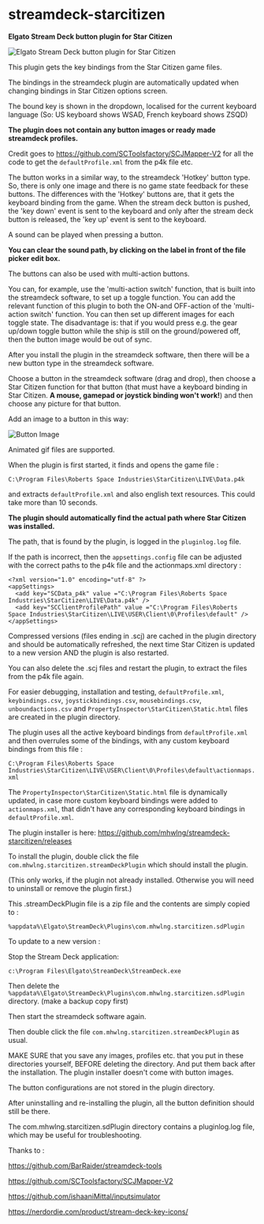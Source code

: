 # streamdeck-starcitizen

**Elgato Stream Deck button plugin for Star Citizen**

![Elgato Stream Deck button plugin for Star Citizen](https://i.imgur.com/FSHsXRG.png)

This plugin gets the key bindings from the Star Citizen game files.

The bindings in the streamdeck plugin are automatically updated when changing bindings in Star Citizen options screen.

The bound key is shown in the dropdown, localised for the current keyboard language (So: US keyboard shows WSAD, French keyboard shows ZSQD)

**The plugin does not contain any button images or ready made streamdeck profiles.**

Credit goes to https://github.com/SCToolsfactory/SCJMapper-V2 for all the code to get the `defaultProfile.xml` from the p4k file etc.

The button works in a similar way, to the streamdeck 'Hotkey' button type.
So, there is only one image and there is no game state feedback for these buttons.
The differences with the 'Hotkey' buttons are, that it gets the keyboard binding from the game.
When the stream deck button is pushed, the 'key down' event is sent to the keyboard
and only after the stream deck button is released, the 'key up' event is sent to the keyboard.

A sound can be played when pressing a button.

**You can clear the sound path, by clicking on the label in front of the file picker edit box.**

The buttons can also be used with multi-action buttons.

You can, for example, use the 'multi-action switch' function, that is built into the streamdeck software, to set up a toggle function.
You can add the relevant function of this plugin to both the ON-and OFF-action of the 'multi-action switch' function.
You can then set up different images for each toggle state.
The disadvantage is: that if you would press e.g. the gear up/down toggle button while the ship is still on the ground/powered off, 
then the button image would be out of sync.

After you install the plugin in the streamdeck software, then there will be a new button type in the streamdeck software.

Choose a button in the streamdeck software (drag and drop), then choose a Star Citizen function for that button 
(that must have a keyboard binding in Star Citizen. **A mouse, gamepad or joystick binding won't work!**) 
and then choose any picture for that button.

Add an image to a button in this way:

![Button Image](https://i.imgur.com/xkgy7uZ.png)

Animated gif files are supported.

When the plugin is first started, it finds and opens the game file :

`C:\Program Files\Roberts Space Industries\StarCitizen\LIVE\Data.p4k`

and extracts `defaultProfile.xml` and also english text resources. This could take more than 10 seconds.

**The plugin should automatically find the actual path where Star Citizen was installed.**

The path, that is found by the plugin, is logged in the `pluginlog.log` file.

If the path is incorrect, then the `appsettings.config` file can be adjusted with the correct paths to the p4k file and the actionmaps.xml directory :

```
<?xml version="1.0" encoding="utf-8" ?>
<appSettings>
  <add key="SCData_p4k" value ="C:\Program Files\Roberts Space Industries\StarCitizen\LIVE\Data.p4k" />
  <add key="SCClientProfilePath" value ="C:\Program Files\Roberts Space Industries\StarCitizen\LIVE\USER\Client\0\Profiles\default" />
</appSettings>
```

Compressed versions (files ending in .scj) are cached in the plugin directory and should be automatically refreshed, the next time Star Citizen is updated to a new version AND the plugin is also restarted.

You can also delete the .scj files and restart the plugin, to extract the files from the p4k file again.

For easier debugging, installation and testing, `defaultProfile.xml`, `keybindings.csv`, `joystickbindings.csv`, `mousebindings.csv`, `unboundactions.csv` and `PropertyInspector\StarCitizen\Static.html` files are created in the plugin directory.

The plugin uses all the active keyboard bindings from `defaultProfile.xml` and then overrules some of the bindings, with any custom keyboard bindings from this file :

`C:\Program Files\Roberts Space Industries\StarCitizen\LIVE\USER\Client\0\Profiles\default\actionmaps.xml`

The `PropertyInspector\StarCitizen\Static.html` file is dynamically updated, in case more custom keyboard bindings were added to `actionmaps.xml`, 
that didn't have any corresponding keyboard bindings in `defaultProfile.xml`.

The plugin installer is here: https://github.com/mhwlng/streamdeck-starcitizen/releases

To install the plugin, double click the file `com.mhwlng.starcitizen.streamDeckPlugin` which should install the plugin.

(This only works, if the plugin not already installed. Otherwise you will need to uninstall or remove the plugin first.)

This .streamDeckPlugin file is a zip file and the contents are simply copied to :

`%appdata%\Elgato\StreamDeck\Plugins\com.mhwlng.starcitizen.sdPlugin`

To update to a new version :

Stop the Stream Deck application:

`c:\Program Files\Elgato\StreamDeck\StreamDeck.exe`

Then delete the `%appdata%\Elgato\StreamDeck\Plugins\com.mhwlng.starcitizen.sdPlugin` directory. (make a backup copy first)

Then start the streamdeck software again.

Then double click the file `com.mhwlng.starcitizen.streamDeckPlugin` as usual.

MAKE SURE that you save any images, profiles etc. that you put in these directories yourself, BEFORE deleting the directory.
And put them back after the installation.
The plugin installer doesn't come with button images.

The button configurations are not stored in the plugin directory.

After uninstalling and re-installing the plugin, all the button definition should still be there.

The com.mhwlng.starcitizen.sdPlugin directory contains a pluginlog.log file, which may be useful for troubleshooting.

Thanks to :

https://github.com/BarRaider/streamdeck-tools

https://github.com/SCToolsfactory/SCJMapper-V2

https://github.com/ishaaniMittal/inputsimulator

https://nerdordie.com/product/stream-deck-key-icons/

